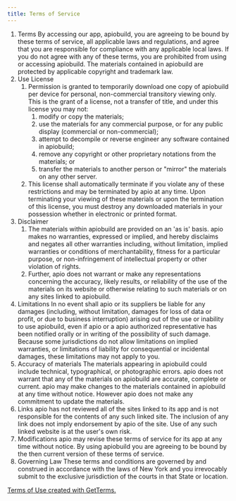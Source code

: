```yaml
---
title: Terms of Service
---
```


1. Terms
   By accessing our app, apiobuild, you are agreeing to be bound by these terms of service, all applicable laws and regulations, and agree that you are responsible for compliance with any applicable local laws. If you do not agree with any of these terms, you are prohibited from using or accessing apiobuild. The materials contained in apiobuild are protected by applicable copyright and trademark law.
2. Use License
   1. Permission is granted to temporarily download one copy of apiobuild per device for personal, non-commercial transitory viewing only. This is the grant of a license, not a transfer of title, and under this license you may not:
      1. modify or copy the materials;
      2. use the materials for any commercial purpose, or for any public display (commercial or non-commercial);
      3. attempt to decompile or reverse engineer any software contained in apiobuild;
      4. remove any copyright or other proprietary notations from the materials; or
      5. transfer the materials to another person or "mirror" the materials on any other server.
   2. This license shall automatically terminate if you violate any of these restrictions and may be terminated by apio at any time. Upon terminating your viewing of these materials or upon the termination of this license, you must destroy any downloaded materials in your possession whether in electronic or printed format.
3. Disclaimer
   1. The materials within apiobuild are provided on an 'as is' basis. apio makes no warranties, expressed or implied, and hereby disclaims and negates all other warranties including, without limitation, implied warranties or conditions of merchantability, fitness for a particular purpose, or non-infringement of intellectual property or other violation of rights.
   2. Further, apio does not warrant or make any representations concerning the accuracy, likely results, or reliability of the use of the materials on its website or otherwise relating to such materials or on any sites linked to apiobuild.
4. Limitations
   In no event shall apio or its suppliers be liable for any damages (including, without limitation, damages for loss of data or profit, or due to business interruption) arising out of the use or inability to use apiobuild, even if apio or a apio authorized representative has been notified orally or in writing of the possibility of such damage. Because some jurisdictions do not allow limitations on implied warranties, or limitations of liability for consequential or incidental damages, these limitations may not apply to you.
5. Accuracy of materials
   The materials appearing in apiobuild could include technical, typographical, or photographic errors. apio does not warrant that any of the materials on apiobuild are accurate, complete or current. apio may make changes to the materials contained in apiobuild at any time without notice. However apio does not make any commitment to update the materials.
6. Links
   apio has not reviewed all of the sites linked to its app and is not responsible for the contents of any such linked site. The inclusion of any link does not imply endorsement by apio of the site. Use of any such linked website is at the user's own risk.
7. Modifications
   apio may revise these terms of service for its app at any time without notice. By using apiobuild you are agreeing to be bound by the then current version of these terms of service.
8. Governing Law
   These terms and conditions are governed by and construed in accordance with the laws of New York and you irrevocably submit to the exclusive jurisdiction of the courts in that State or location.

[Terms of Use created with GetTerms.](https://getterms.io/)
